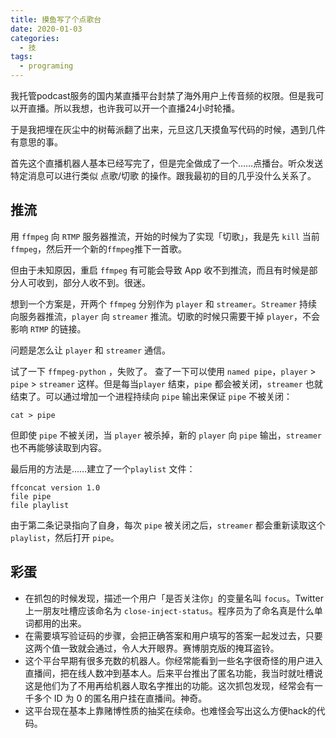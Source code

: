 ```yaml
---
title: 摸鱼写了个点歌台
date: 2020-01-03
categories:
  - 技
tags:
  - programing
---
```


我托管podcast服务的国内某直播平台封禁了海外用户上传音频的权限。但是我可以开直播。所以我想，也许我可以开一个直播24小时轮播。

于是我把埋在灰尘中的树莓派翻了出来，元旦这几天摸鱼写代码的时候，遇到几件有意思的事。

首先这个直播机器人基本已经写完了，但是完全做成了一个……点播台。听众发送特定消息可以进行类似 点歌/切歌 的操作。跟我最初的目的几乎没什么关系了。

## 推流

用 `ffmpeg` 向 `RTMP` 服务器推流，开始的时候为了实现「切歌」，我是先 `kill` 当前 `ffmpeg`，然后开一个新的`ffmpeg`推下一首歌。

但由于未知原因，重启 `ffmpeg` 有可能会导致 App 收不到推流，而且有时候是部分人可收到，部分人收不到。很迷。

想到一个方案是，开两个 `ffmpeg` 分别作为 `player` 和 `streamer`。`Streamer` 持续向服务器推流，`player` 向 `streamer` 推流。切歌的时候只需要干掉 `player`，不会影响 `RTMP` 的链接。

问题是怎么让 `player` 和 `streamer` 通信。

试了一下 `ffmpeg-python` ，失败了。 查了一下可以使用 `named pipe`，`player` > `pipe` > `streamer` 这样。但是每当`player` 结束，`pipe` 都会被关闭，`streamer` 也就结束了。可以通过增加一个进程持续向 `pipe` 输出来保证 `pipe` 不被关闭：

```
cat > pipe
```

但即使 `pipe` 不被关闭，当 `player` 被杀掉，新的 `player` 向 `pipe` 输出，`streamer` 也不再能够读取到内容。

最后用的方法是……建立了一个`playlist` 文件：

```
ffconcat version 1.0
file pipe
file playlist
```

由于第二条记录指向了自身，每次 `pipe` 被关闭之后，`streamer` 都会重新读取这个 `playlist`，然后打开 `pipe`。

## 彩蛋

- 在抓包的时候发现，描述一个用户「是否关注你」的变量名叫 `focus`。Twitter 上一朋友吐槽应该命名为 `close-inject-status`。程序员为了命名真是什么单词都用的出来。
- 在需要填写验证码的步骤，会把正确答案和用户填写的答案一起发过去，只要这两个值一致就会通过，令人大开眼界。赛博朋克版的掩耳盗铃。
- 这个平台早期有很多充数的机器人。你经常能看到一些名字很奇怪的用户进入直播间，把在线人数冲到基本人。后来平台推出了匿名功能，我当时就吐槽说这是他们为了不用再给机器人取名字推出的功能。这次抓包发现，经常会有一千多个 ID 为 0 的匿名用户挂在直播间。神奇。
- 这平台现在基本上靠赌博性质的抽奖在续命。也难怪会写出这么方便hack的代码。
